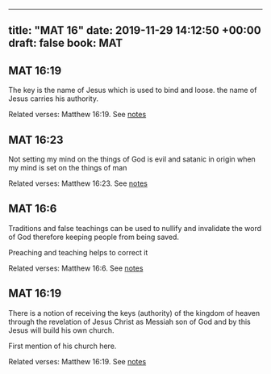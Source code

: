 
---
title: "MAT 16"
date: 2019-11-29 14:12:50 +00:00
draft: false
book: MAT
---

## MAT 16:19

The key is the name of Jesus which is used to bind and loose. the name of Jesus carries his authority.

Related verses: Matthew 16:19. See [notes](https://my.bible.com/notes/3308305689692856778)


## MAT 16:23

Not setting my mind on the things of God is evil and satanic in origin when my mind is set on the things of man

Related verses: Matthew 16:23. See [notes](https://my.bible.com/notes/3303893031593959941)


## MAT 16:6

Traditions and false teachings can be used to nullify and invalidate the word of God therefore keeping people from being saved.

Preaching and teaching helps to correct it

Related verses: Matthew 16:6. See [notes](https://my.bible.com/notes/3303890634700218854)


## MAT 16:19

There is a notion of receiving the keys (authority) of the kingdom of heaven through the revelation of Jesus Christ as Messiah son of God and by this Jesus will build his own church.

First mention of his church here.

Related verses: Matthew 16:19. See [notes](https://my.bible.com/notes/2512476774702244139)

